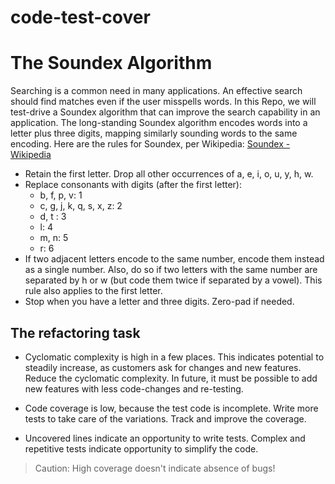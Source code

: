 # code-test-cover
# The Soundex Algorithm

Searching is a common need in many applications. An effective search should find matches even if the user misspells words.
In this Repo, we will test-drive a Soundex  algorithm that can improve the search capability in an application. The long-standing Soundex algorithm encodes words into a letter plus three digits, mapping similarly sounding words to the
same encoding. Here are the rules for Soundex, per Wikipedia: [Soundex - Wikipedia](https://en.wikipedia.org/wiki/Soundex)

- Retain the first letter. Drop all other occurrences of a, e, i, o, u, y, h, w.
- Replace consonants with digits (after the first letter):
   - b, f, p, v: 1
   - c, g, j, k, q, s, x, z: 2
   -  d, t : 3
   -  l: 4
   -  m, n: 5
   -  r: 6
- If two adjacent letters encode to the same number, encode them instead
  as a single number. Also, do so if two letters with the same number are
  separated by h or w (but code them twice if separated by a vowel). This
  rule also applies to the first letter.
- Stop when you have a letter and three digits. Zero-pad if needed.

## The refactoring task
- Cyclomatic complexity is high in a few places. This indicates potential to steadily increase, as customers ask for changes and new features. Reduce the cyclomatic complexity. In future, it must be possible to add new features with less code-changes and re-testing.

- Code coverage is low, because the test code is incomplete. Write more tests to take care of the variations. Track and improve the coverage.

- Uncovered lines indicate an opportunity to write tests. Complex and repetitive tests indicate opportunity to simplify the code.

> Caution: High coverage doesn't indicate absence of bugs!

